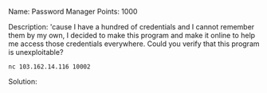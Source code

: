 Name: Password Manager 
Points: 1000 

Description:
'cause I have a hundred of credentials and I cannot remember them by my own, I decided to make this program and make it online to help me access those credentials everywhere. Could you verify that this program is unexploitable?

`nc 103.162.14.116 10002` 

Solution:

